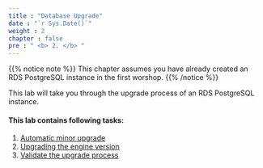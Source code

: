 ```yaml
---
title : "Database Upgrade"
date : "`r Sys.Date()`"
weight : 2
chapter : false
pre : " <b> 2. </b> "
---
```



{{% notice note %}}
This chapter assumes you have already created an RDS PostgreSQL instance in the first worshop.
{{% /notice %}}

This lab will take you through the upgrade process of an RDS PostgreSQL instance.

#### This lab contains following tasks:
1. [Automatic minor upgrade](2-1-automaticminorupgrade/)
2. [Upgrading the engine version](2-2-upgradingtheengineversion/)
3. [Validate the upgrade process](2-3-validatetheupgradeprocess/)
